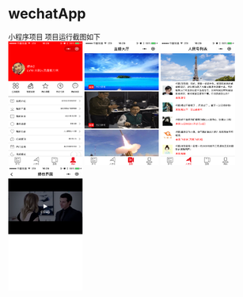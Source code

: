 # wechatApp
小程序项目
项目运行截图如下  
<img width="150" height="250" src="https://github.com/Jiangzqts/wechatApp/blob/master/gitimg/IMG_0443.PNG"/>
<img width="150" height="250" src="https://github.com/Jiangzqts/wechatApp/blob/master/gitimg/IMG_0444.PNG"/>
<img width="150" height="250" src="https://github.com/Jiangzqts/wechatApp/blob/master/gitimg/IMG_0445.PNG"/>
<img width="150" height="250" src="https://github.com/Jiangzqts/wechatApp/blob/master/gitimg/IMG_0446.PNG"/>  


  
  
